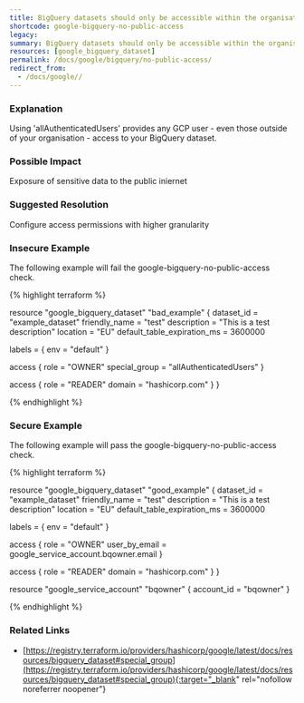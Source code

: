 ```yaml
---
title: BigQuery datasets should only be accessible within the organisation
shortcode: google-bigquery-no-public-access
legacy: 
summary: BigQuery datasets should only be accessible within the organisation 
resources: [google_bigquery_dataset] 
permalink: /docs/google/bigquery/no-public-access/
redirect_from: 
  - /docs/google//
---
```


### Explanation

Using 'allAuthenticatedUsers' provides any GCP user - even those outside of your organisation - access to your BigQuery dataset.

### Possible Impact
Exposure of sensitive data to the public iniernet

### Suggested Resolution
Configure access permissions with higher granularity


### Insecure Example

The following example will fail the google-bigquery-no-public-access check.

{% highlight terraform %}

resource "google_bigquery_dataset" "bad_example" {
  dataset_id                  = "example_dataset"
  friendly_name               = "test"
  description                 = "This is a test description"
  location                    = "EU"
  default_table_expiration_ms = 3600000

  labels = {
    env = "default"
  }

  access {
    role          = "OWNER"
    special_group = "allAuthenticatedUsers"
  }

  access {
    role   = "READER"
    domain = "hashicorp.com"
  }
}


{% endhighlight %}



### Secure Example

The following example will pass the google-bigquery-no-public-access check.

{% highlight terraform %}

resource "google_bigquery_dataset" "good_example" {
  dataset_id                  = "example_dataset"
  friendly_name               = "test"
  description                 = "This is a test description"
  location                    = "EU"
  default_table_expiration_ms = 3600000

  labels = {
    env = "default"
  }

  access {
    role          = "OWNER"
    user_by_email = google_service_account.bqowner.email
  }

  access {
    role   = "READER"
    domain = "hashicorp.com"
  }
}

resource "google_service_account" "bqowner" {
  account_id = "bqowner"
}

{% endhighlight %}



### Related Links


- [https://registry.terraform.io/providers/hashicorp/google/latest/docs/resources/bigquery_dataset#special_group](https://registry.terraform.io/providers/hashicorp/google/latest/docs/resources/bigquery_dataset#special_group){:target="_blank" rel="nofollow noreferrer noopener"}


